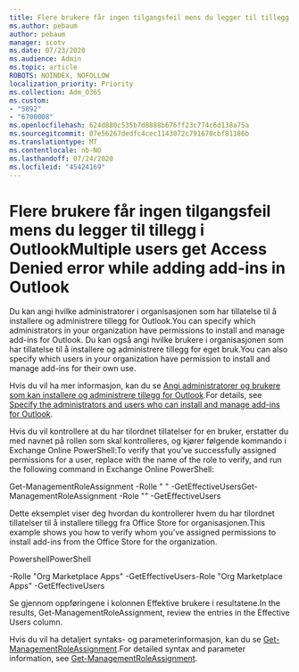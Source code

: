 ```yaml
---
title: Flere brukere får ingen tilgangsfeil mens du legger til tillegg i Outlook
ms.author: pebaum
author: pebaum
manager: scotv
ms.date: 07/23/2020
ms.audience: Admin
ms.topic: article
ROBOTS: NOINDEX, NOFOLLOW
localization_priority: Priority
ms.collection: Adm_O365
ms.custom:
- "5892"
- "6700008"
ms.openlocfilehash: 624d880c535b7d8888b676ff23c774c6d138a75a
ms.sourcegitcommit: 07e56267dedfc4cec1143072c791670cbf81186b
ms.translationtype: MT
ms.contentlocale: nb-NO
ms.lasthandoff: 07/24/2020
ms.locfileid: "45424169"
---
```

# <a name="multiple-users-get-access-denied-error-while-adding-add-ins-in-outlook"></a><span data-ttu-id="b976d-102">Flere brukere får ingen tilgangsfeil mens du legger til tillegg i Outlook</span><span class="sxs-lookup"><span data-stu-id="b976d-102">Multiple users get Access Denied error while adding add-ins in Outlook</span></span>

<span data-ttu-id="b976d-103">Du kan angi hvilke administratorer i organisasjonen som har tillatelse til å installere og administrere tillegg for Outlook.</span><span class="sxs-lookup"><span data-stu-id="b976d-103">You can specify which administrators in your organization have permissions to install and manage add-ins for Outlook.</span></span> <span data-ttu-id="b976d-104">Du kan også angi hvilke brukere i organisasjonen som har tillatelse til å installere og administrere tillegg for eget bruk.</span><span class="sxs-lookup"><span data-stu-id="b976d-104">You can also specify which users in your organization have permission to install and manage add-ins for their own use.</span></span>

<span data-ttu-id="b976d-105">Hvis du vil ha mer informasjon, kan du se [Angi administratorer og brukere som kan installere og administrere tillegg for Outlook](https://docs.microsoft.com/exchange/clients-and-mobile-in-exchange-online/add-ins-for-outlook/specify-who-can-install-and-manage-add-ins).</span><span class="sxs-lookup"><span data-stu-id="b976d-105">For details, see [Specify the administrators and users who can install and manage add-ins for Outlook](https://docs.microsoft.com/exchange/clients-and-mobile-in-exchange-online/add-ins-for-outlook/specify-who-can-install-and-manage-add-ins).</span></span>

<span data-ttu-id="b976d-106">Hvis du vil kontrollere at du har tilordnet tillatelser for en bruker, erstatter du <Role Name> med navnet på rollen som skal kontrolleres, og kjører følgende kommando i Exchange Online PowerShell:</span><span class="sxs-lookup"><span data-stu-id="b976d-106">To verify that you've successfully assigned permissions for a user, replace <Role Name> with the name of the role to verify, and run the following command in Exchange Online PowerShell:</span></span>

<span data-ttu-id="b976d-107">Get-ManagementRoleAssignment -Rolle " <Role Name> " -GetEffectiveUsers</span><span class="sxs-lookup"><span data-stu-id="b976d-107">Get-ManagementRoleAssignment -Role "<Role Name>" -GetEffectiveUsers</span></span>

<span data-ttu-id="b976d-108">Dette eksemplet viser deg hvordan du kontrollerer hvem du har tilordnet tillatelser til å installere tillegg fra Office Store for organisasjonen.</span><span class="sxs-lookup"><span data-stu-id="b976d-108">This example shows you how to verify whom you've assigned permissions to install add-ins from the Office Store for the organization.</span></span>

<span data-ttu-id="b976d-109">Powershell</span><span class="sxs-lookup"><span data-stu-id="b976d-109">PowerShell</span></span>

<span data-ttu-id="b976d-110">-Rolle "Org Marketplace Apps" -GetEffectiveUsers</span><span class="sxs-lookup"><span data-stu-id="b976d-110">-Role "Org Marketplace Apps" -GetEffectiveUsers</span></span>

<span data-ttu-id="b976d-111">Se gjennom oppføringene i kolonnen Effektive brukere i resultatene.</span><span class="sxs-lookup"><span data-stu-id="b976d-111">In the results, Get-ManagementRoleAssignment, review the entries in the Effective Users column.</span></span>

<span data-ttu-id="b976d-112">Hvis du vil ha detaljert syntaks- og parameterinformasjon, kan du se [Get-ManagementRoleAssignment](https://docs.microsoft.com/powershell/module/exchange/get-managementroleassignment).</span><span class="sxs-lookup"><span data-stu-id="b976d-112">For detailed syntax and parameter information, see [Get-ManagementRoleAssignment](https://docs.microsoft.com/powershell/module/exchange/get-managementroleassignment).</span></span>
 